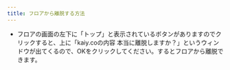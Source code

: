 ```yaml
---
title: フロアから離脱する方法
---
```


- フロアの画面の左下に「トップ」と表示されているボタンがありますのでクリックすると、上に「kaiy.coの内容 本当に離脱しますか？」というウィンドウが出てくるので、OKをクリックしてください。するとフロアから離脱できます。